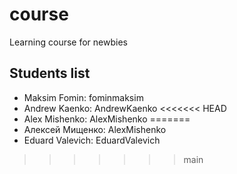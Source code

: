 # course
Learning course for newbies

## Students list

- Maksim Fomin: fominmaksim 
- Andrew Kaenko: AndrewKaenko
<<<<<<< HEAD
- Alex Mishenko: AlexMishenko
=======
- Алексей Мищенко: AlexMishenko
- Eduard Valevich: EduardValevich
>>>>>>> main
<!-- example:

- Elon Musk: elonmusk777
- Jack London: martineden

-->
